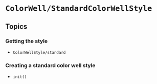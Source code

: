 # ``ColorWell/StandardColorWellStyle``

## Topics

### Getting the style

- ``ColorWellStyle/standard``

### Creating a standard color well style

- ``init()``

